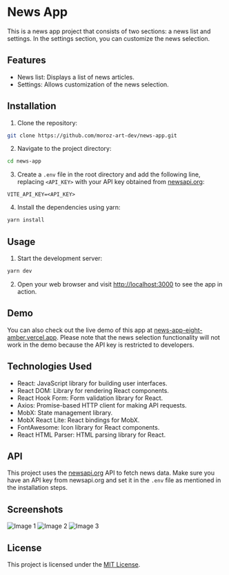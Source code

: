 # News App

This is a news app project that consists of two sections: a news list and settings. In the settings section, you can customize the news selection.

## Features

- News list: Displays a list of news articles.
- Settings: Allows customization of the news selection.

## Installation

1. Clone the repository:

```bash
git clone https://github.com/moroz-art-dev/news-app.git
```

2. Navigate to the project directory:

```bash
cd news-app
```

3. Create a `.env` file in the root directory and add the following line, replacing `<API_KEY>` with your API key obtained from [newsapi.org](https://newsapi.org/):

```plaintext
VITE_API_KEY=<API_KEY>
```

4. Install the dependencies using yarn:

```bash
yarn install
```

## Usage

1. Start the development server:

```bash
yarn dev
```

2. Open your web browser and visit [http://localhost:3000](http://localhost:3000) to see the app in action.

## Demo

You can also check out the live demo of this app at [news-app-eight-amber.vercel.app](https://news-app-eight-amber.vercel.app). Please note that the news selection functionality will not work in the demo because the API key is restricted to developers.

## Technologies Used

- React: JavaScript library for building user interfaces.
- React DOM: Library for rendering React components.
- React Hook Form: Form validation library for React.
- Axios: Promise-based HTTP client for making API requests.
- MobX: State management library.
- MobX React Lite: React bindings for MobX.
- FontAwesome: Icon library for React components.
- React HTML Parser: HTML parsing library for React.

## API

This project uses the [newsapi.org](https://newsapi.org/) API to fetch news data. Make sure you have an API key from newsapi.org and set it in the `.env` file as mentioned in the installation steps.

## Screenshots

![Image 1](screenshots/screenshot_1.png)
![Image 2](screenshots/screenshot_2.png)
![Image 3](screenshots/screenshot_3.png)

## License

This project is licensed under the [MIT License](LICENSE).